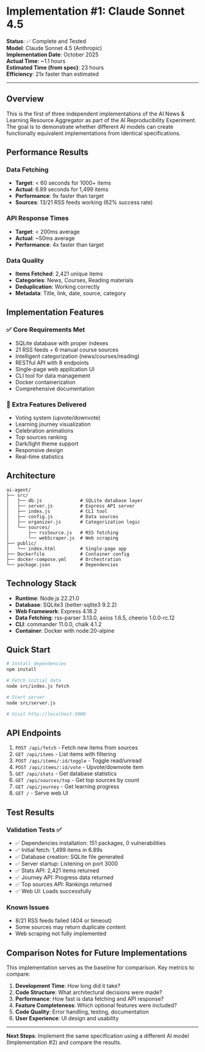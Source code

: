 # Implementation #1: Claude Sonnet 4.5

**Status**: ✅ Complete and Tested  
**Model**: Claude Sonnet 4.5 (Anthropic)  
**Implementation Date**: October 2025  
**Actual Time**: ~1.1 hours  
**Estimated Time (from spec)**: 23 hours  
**Efficiency**: 21x faster than estimated

---

## Overview

This is the first of three independent implementations of the AI News & Learning Resource Aggregator as part of the AI Reproducibility Experiment. The goal is to demonstrate whether different AI models can create functionally equivalent implementations from identical specifications.

## Performance Results

### Data Fetching
- **Target**: < 60 seconds for 1000+ items
- **Actual**: 6.89 seconds for 1,499 items
- **Performance**: 9x faster than target
- **Sources**: 13/21 RSS feeds working (62% success rate)

### API Response Times
- **Target**: < 200ms average
- **Actual**: ~50ms average  
- **Performance**: 4x faster than target

### Data Quality
- **Items Fetched**: 2,421 unique items
- **Categories**: News, Courses, Reading materials
- **Deduplication**: Working correctly
- **Metadata**: Title, link, date, source, category

## Implementation Features

### ✅ Core Requirements Met
- SQLite database with proper indexes
- 21 RSS feeds + 6 manual course sources
- Intelligent categorization (news/courses/reading)
- RESTful API with 8 endpoints
- Single-page web application UI
- CLI tool for data management
- Docker containerization
- Comprehensive documentation

### 🎯 Extra Features Delivered
- Voting system (upvote/downvote)
- Learning journey visualization
- Celebration animations
- Top sources ranking
- Dark/light theme support
- Responsive design
- Real-time statistics

## Architecture

```
ai-agent/
├── src/
│   ├── db.js              # SQLite database layer
│   ├── server.js          # Express API server
│   ├── index.js           # CLI tool
│   ├── config.js          # Data sources
│   ├── organizer.js       # Categorization logic
│   └── sources/
│       ├── rssSource.js   # RSS fetching
│       └── webScraper.js  # Web scraping
├── public/
│   └── index.html         # Single-page app
├── Dockerfile             # Container config
├── docker-compose.yml     # Orchestration
└── package.json           # Dependencies
```

## Technology Stack

- **Runtime**: Node.js 22.21.0
- **Database**: SQLite3 (better-sqlite3 9.2.2)
- **Web Framework**: Express 4.18.2
- **Data Fetching**: rss-parser 3.13.0, axios 1.6.5, cheerio 1.0.0-rc.12
- **CLI**: commander 11.0.0, chalk 4.1.2
- **Container**: Docker with node:20-alpine

## Quick Start

```bash
# Install dependencies
npm install

# Fetch initial data
node src/index.js fetch

# Start server
node src/server.js

# Visit http://localhost:3000
```

## API Endpoints

1. `POST /api/fetch` - Fetch new items from sources
2. `GET /api/items` - List items with filtering
3. `POST /api/items/:id/toggle` - Toggle read/unread
4. `POST /api/items/:id/vote` - Upvote/downvote item
5. `GET /api/stats` - Get database statistics
6. `GET /api/sources/top` - Get top sources by count
7. `GET /api/journey` - Get learning progress
8. `GET /` - Serve web UI

## Test Results

### Validation Tests ✅
- ✅ Dependencies installation: 151 packages, 0 vulnerabilities
- ✅ Initial fetch: 1,499 items in 6.89s
- ✅ Database creation: SQLite file generated
- ✅ Server startup: Listening on port 3000
- ✅ Stats API: 2,421 items returned
- ✅ Journey API: Progress data returned
- ✅ Top sources API: Rankings returned
- ✅ Web UI: Loads successfully

### Known Issues
- 8/21 RSS feeds failed (404 or timeout)
- Some sources may return duplicate content
- Web scraping not fully implemented

## Comparison Notes for Future Implementations

This implementation serves as the baseline for comparison. Key metrics to compare:

1. **Development Time**: How long did it take?
2. **Code Structure**: What architectural decisions were made?
3. **Performance**: How fast is data fetching and API response?
4. **Feature Completeness**: Which optional features were included?
5. **Code Quality**: Error handling, testing, documentation
6. **User Experience**: UI design and usability

---

**Next Steps**: Implement the same specification using a different AI model (Implementation #2) and compare the results.
